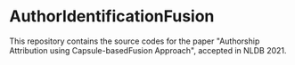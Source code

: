 # AuthorIdentificationFusion
This repository contains the source codes for the paper "Authorship Attribution using Capsule-basedFusion Approach", accepted in NLDB 2021.
